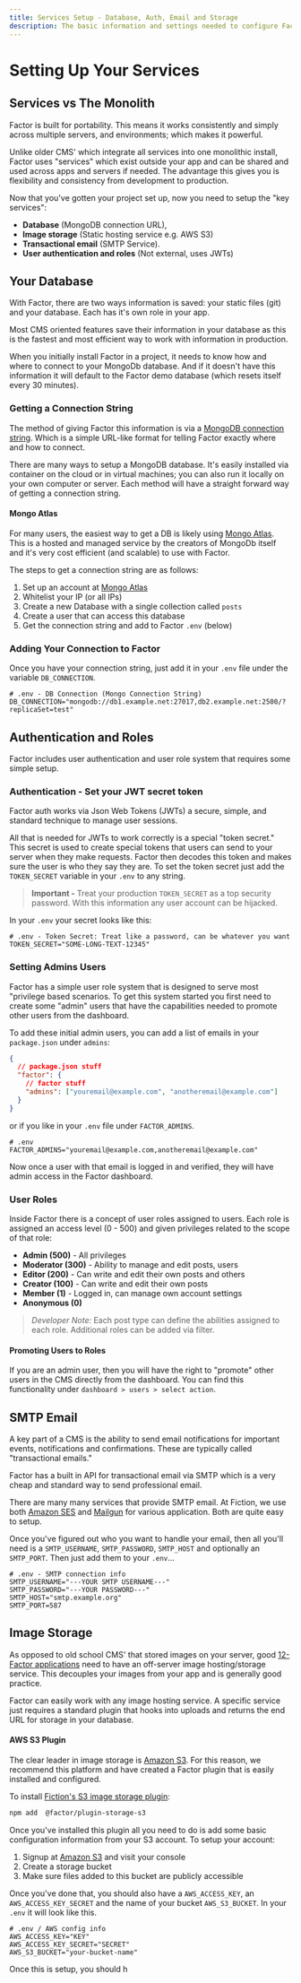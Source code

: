 ```yaml
---
title: Services Setup - Database, Auth, Email and Storage
description: The basic information and settings needed to configure Factor's dashboard and CMS.
---
```


# Setting Up Your Services

## Services vs The Monolith

Factor is built for portability. This means it works consistently and simply across multiple servers, and environments; which makes it powerful.

Unlike older CMS' which integrate all services into one monolithic install, Factor uses "services" which exist outside your app and can be shared and used across apps and servers if needed. The advantage this gives you is flexibility and consistency from development to production.

Now that you've gotten your project set up, now you need to setup the "key services":

- **Database** (MongoDB connection URL),
- **Image storage** (Static hosting service e.g. AWS S3)
- **Transactional email** (SMTP Service).
- **User authentication and roles** (Not external, uses JWTs)

## Your Database

With Factor, there are two ways information is saved: your static files (git) and your database. Each has it's own role in your app.

Most CMS oriented features save their information in your database as this is the fastest and most efficient way to work with information in production.

When you initially install Factor in a project, it needs to know how and where to connect to your MongoDb database. And if it doesn't have this information it will default to the Factor demo database (which resets itself every 30 minutes).

### Getting a Connection String

The method of giving Factor this information is via a [MongoDB connection string](https://docs.mongodb.com/manual/reference/connection-string/). Which is a simple URL-like format for telling Factor exactly where and how to connect.

There are many ways to setup a MongoDB database. It's easily installed via container on the cloud or in virtual machines; you can also run it locally on your own computer or server. Each method will have a straight forward way of getting a connection string.

#### Mongo Atlas

For many users, the easiest way to get a DB is likely using [Mongo Atlas](https://www.mongodb.com/cloud/atlas). This is a hosted and managed service by the creators of MongoDb itself and it's very cost efficient (and scalable) to use with Factor.

The steps to get a connection string are as follows:

1. Set up an account at [Mongo Atlas](https://www.mongodb.com/cloud/atlas)
1. Whitelist your IP (or all IPs)
1. Create a new Database with a single collection called `posts`
1. Create a user that can access this database
1. Get the connection string and add to Factor `.env` (below)

### Adding Your Connection to Factor

Once you have your connection string, just add it in your `.env` file under the variable `DB_CONNECTION`.

```git
# .env - DB Connection (Mongo Connection String)
DB_CONNECTION="mongodb://db1.example.net:27017,db2.example.net:2500/?replicaSet=test"
```

## Authentication and Roles

Factor includes user authentication and user role system that requires some simple setup.

### Authentication - Set your JWT secret token

Factor auth works via Json Web Tokens (JWTs) a secure, simple, and standard technique to manage user sessions.

All that is needed for JWTs to work correctly is a special "token secret." This secret is used to create special tokens that users can send to your server when they make requests. Factor then decodes this token and makes sure the user is who they say they are. To set the token secret just add the `TOKEN_SECRET` variable in your `.env` to any string.

> **Important -** Treat your production `TOKEN_SECRET` as a top security password. With this information any user account can be hijacked.

In your `.env` your secret looks like this:

```git
# .env - Token Secret: Treat like a password, can be whatever you want
TOKEN_SECRET="SOME-LONG-TEXT-12345"
```

### Setting Admins Users

Factor has a simple user role system that is designed to serve most "privilege based scenarios. To get this system started you first need to create some "admin" users that have the capabilities needed to promote other users from the dashboard.

To add these initial admin users, you can add a list of emails in your `package.json` under `admins`:

```json
{
  // package.json stuff
  "factor": {
    // factor stuff
    "admins": ["youremail@example.com", "anotheremail@example.com"]
  }
}
```

or if you like in your `.env` file under `FACTOR_ADMINS`.

```git
# .env
FACTOR_ADMINS="youremail@example.com,anotheremail@example.com"
```

Now once a user with that email is logged in and verified, they will have admin access in the Factor dashboard.

### User Roles

Inside Factor there is a concept of user roles assigned to users. Each role is assigned an access level (0 - 500) and given privileges related to the scope of that role:

- **Admin (500)** - All privileges
- **Moderator (300)** - Ability to manage and edit posts, users
- **Editor (200)** - Can write and edit their own posts and others
- **Creator (100)** - Can write and edit their own posts
- **Member (1)** - Logged in, can manage own account settings
- **Anonymous (0)**

> _Developer Note:_ Each post type can define the abilities assigned to each role. Additional roles can be added via filter.

#### Promoting Users to Roles

If you are an admin user, then you will have the right to "promote" other users in the CMS directly from the dashboard. You can find this functionality under `dashboard > users > select action`.

## SMTP Email

A key part of a CMS is the ability to send email notifications for important events, notifications and confirmations. These are typically called "transactional emails."

Factor has a built in API for transactional email via SMTP which is a very cheap and standard way to send professional email.

There are many many services that provide SMTP email. At Fiction, we use both [Amazon SES](https://aws.amazon.com/ses/) and [Mailgun](https://www.mailgun.com/) for various application. Both are quite easy to setup.

Once you've figured out who you want to handle your email, then all you'll need is a `SMTP_USERNAME`, `SMTP_PASSWORD`, `SMTP_HOST` and optionally an `SMTP_PORT`. Then just add them to your `.env`...

```git
# .env - SMTP connection info
SMTP_USERNAME="---YOUR SMTP USERNAME---"
SMTP_PASSWORD="---YOUR PASSWORD---"
SMTP_HOST="smtp.example.org"
SMTP_PORT=587
```

## Image Storage

As opposed to old school CMS' that stored images on your server, good [12-Factor applications](https://12factor.net/) need to have an off-server image hosting/storage service. This decouples your images from your app and is generally good practice.

Factor can easily work with any image hosting service. A specific service just requires a standard plugin that hooks into uploads and returns the end URL for storage in your database.

#### AWS S3 Plugin

The clear leader in image storage is [Amazon S3](https://aws.amazon.com/s3/). For this reason, we recommend this platform and have created a Factor plugin that is easily installed and configured.

To install [Fiction's S3 image storage plugin](https://factor.dev/plugin/s3-cloud-storage):

```bash
npm add  @factor/plugin-storage-s3
```

Once you've installed this plugin all you need to do is add some basic configuration information from your S3 account. To setup your account:

1. Signup at [Amazon S3](https://aws.amazon.com/s3/) and visit your console
1. Create a storage bucket
1. Make sure files added to this bucket are publicly accessible

Once you've done that, you should also have a `AWS_ACCESS_KEY`, an `AWS_ACCESS_KEY_SECRET` and the name of your bucket `AWS_S3_BUCKET`. In your `.env` it will look like this.

```git
# .env / AWS config info
AWS_ACCESS_KEY="KEY"
AWS_ACCESS_KEY_SECRET="SECRET"
AWS_S3_BUCKET="your-bucket-name"
```

Once this is setup, you should h
